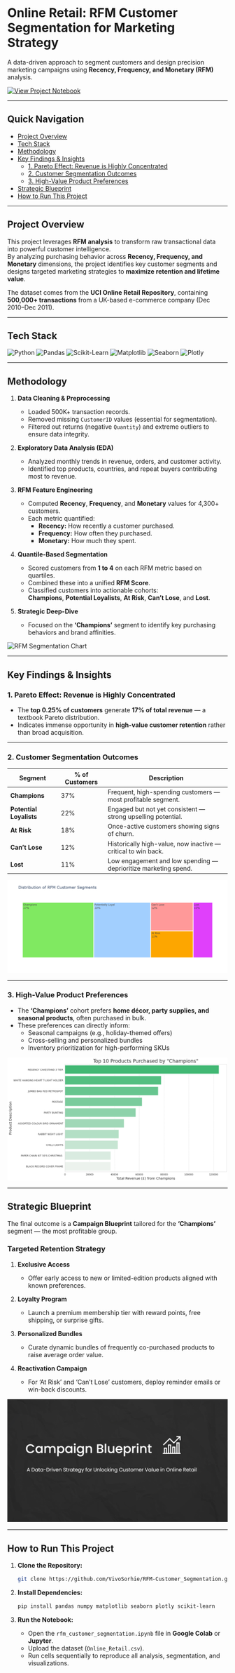 # Online Retail: RFM Customer Segmentation for Marketing Strategy

A data-driven approach to segment customers and design precision marketing campaigns using **Recency, Frequency, and Monetary (RFM)** analysis.

[![View Project Notebook](https://img.shields.io/badge/View-Project_Notebook-blue?style=for-the-badge&logo=jupyter)](https://colab.research.google.com/drive/1l5woUdG29fQ3CajljsCIH-n0yQew5Aex?usp=sharing)

---

## Quick Navigation

- [Project Overview](#-project-overview)
- [Tech Stack](#️-tech-stack)
- [Methodology](#-methodology)
- [Key Findings & Insights](#-key-findings--insights)
  - [1. Pareto Effect: Revenue is Highly Concentrated](#1-pareto-effect-revenue-is-highly-concentrated)
  - [2. Customer Segmentation Outcomes](#2-customer-segmentation-outcomes)
  - [3. High-Value Product Preferences](#3-high-value-product-preferences)
- [Strategic Blueprint](#-strategic-blueprint)
- [How to Run This Project](#-how-to-run-this-project)

---

## Project Overview

This project leverages **RFM analysis** to transform raw transactional data into powerful customer intelligence.  
By analyzing purchasing behavior across **Recency, Frequency, and Monetary** dimensions, the project identifies key customer segments and designs targeted marketing strategies to **maximize retention and lifetime value**.

The dataset comes from the **UCI Online Retail Repository**, containing **500,000+ transactions** from a UK-based e-commerce company (Dec 2010–Dec 2011).

---

## Tech Stack

![Python](https://img.shields.io/badge/Python-3776AB?style=for-the-badge&logo=python&logoColor=white)
![Pandas](https://img.shields.io/badge/Pandas-150458?style=for-the-badge&logo=pandas&logoColor=white)
![Scikit-Learn](https://img.shields.io/badge/Scikit--Learn-F7931E?style=for-the-badge&logo=scikit-learn&logoColor=white)
![Matplotlib](https://img.shields.io/badge/Matplotlib-11557c?style=for-the-badge&logo=matplotlib&logoColor=white)
![Seaborn](https://img.shields.io/badge/Seaborn-88d9de?style=for-the-badge&logo=seaborn&logoColor=white)
![Plotly](https://img.shields.io/badge/Plotly-3f4f75?style=for-the-badge&logo=plotly&logoColor=white)

---

## Methodology

1. **Data Cleaning & Preprocessing**
   - Loaded 500K+ transaction records.
   - Removed missing `CustomerID` values (essential for segmentation).
   - Filtered out returns (negative `Quantity`) and extreme outliers to ensure data integrity.

2. **Exploratory Data Analysis (EDA)**
   - Analyzed monthly trends in revenue, orders, and customer activity.
   - Identified top products, countries, and repeat buyers contributing most to revenue.

3. **RFM Feature Engineering**
   - Computed **Recency**, **Frequency**, and **Monetary** values for 4,300+ customers.
   - Each metric quantified:
     - **Recency:** How recently a customer purchased.
     - **Frequency:** How often they purchased.
     - **Monetary:** How much they spent.

4. **Quantile-Based Segmentation**
   - Scored customers from **1 to 4** on each RFM metric based on quartiles.
   - Combined these into a unified **RFM Score**.
   - Classified customers into actionable cohorts:  
     **Champions**, **Potential Loyalists**, **At Risk**, **Can’t Lose**, and **Lost**.

5. **Strategic Deep-Dive**
   - Focused on the **‘Champions’** segment to identify key purchasing behaviors and brand affinities.

![RFM Segmentation Chart](rfm_segments.png)

---

## Key Findings & Insights

### 1. Pareto Effect: Revenue is Highly Concentrated
- The **top 0.25% of customers** generate **17% of total revenue** — a textbook Pareto distribution.
- Indicates immense opportunity in **high-value customer retention** rather than broad acquisition.

---

### 2. Customer Segmentation Outcomes
| Segment | % of Customers | Description |
|----------|----------------|-------------|
| **Champions** | 37% | Frequent, high-spending customers — most profitable segment. |
| **Potential Loyalists** | 22% | Engaged but not yet consistent — strong upselling potential. |
| **At Risk** | 18% | Once-active customers showing signs of churn. |
| **Can’t Lose** | 12% | Historically high-value, now inactive — critical to win back. |
| **Lost** | 11% | Low engagement and low spending — deprioritize marketing spend. |

![Customer Segment Distribution](rfm_distribution.png)

---

### 3. High-Value Product Preferences
- The **‘Champions’** cohort prefers **home décor, party supplies, and seasonal products**, often purchased in bulk.
- These preferences can directly inform:
  - Seasonal campaigns (e.g., holiday-themed offers)
  - Cross-selling and personalized bundles
  - Inventory prioritization for high-performing SKUs

![Top Products by Segment](product_affinity_chart.png)

---

## Strategic Blueprint

The final outcome is a **Campaign Blueprint** tailored for the **‘Champions’** segment — the most profitable group.

### Targeted Retention Strategy

1. **Exclusive Access**
   - Offer early access to new or limited-edition products aligned with known preferences.

2. **Loyalty Program**
   - Launch a premium membership tier with reward points, free shipping, or surprise gifts.

3. **Personalized Bundles**
   - Curate dynamic bundles of frequently co-purchased products to raise average order value.

4. **Reactivation Campaign**
   - For ‘At Risk’ and ‘Can’t Lose’ customers, deploy reminder emails or win-back discounts.

[![Campaign Blueprint PDF](title-slide.png)](https://github.com/VivoSorhie/RFM-Customer_Segmentation/blob/main/campaign-blueprint.pdf)

---

## How to Run This Project

1. **Clone the Repository:**
   ```bash
   git clone https://github.com/VivoSorhie/RFM-Customer_Segmentation.git
   ```

2. **Install Dependencies:**
   ```bash
   pip install pandas numpy matplotlib seaborn plotly scikit-learn
   ```

3. **Run the Notebook:**
   - Open the `rfm_customer_segmentation.ipynb` file in **Google Colab** or **Jupyter**.
   - Upload the dataset (`Online_Retail.csv`).
   - Run cells sequentially to reproduce all analysis, segmentation, and visualizations.
